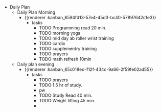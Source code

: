 - Daily Plan
	- Daily Plan Morning
		- {{renderer :kanban_6594fd13-57e4-45d3-bc40-57897642c1e3}}
			- tasks
				- TODO Programming read 20 min.
				- TODO morning yoga
				- TODO mid day ab roller wrist training
				- TODO cardio
				- TODO supplementry training
				- TODO prayers
				- TODO math refresh 10min
	- Daily plan evening
		- {{renderer :kanban_65c018ed-f12f-434c-9a66-2f59fe02ad55}}
			- tasks
				- TODO prayers
				- TODO 1.5 hr of study.
				- pw
				- TODO Study Read 40 min.
				- TODO Weight lifting 45 min.
				-